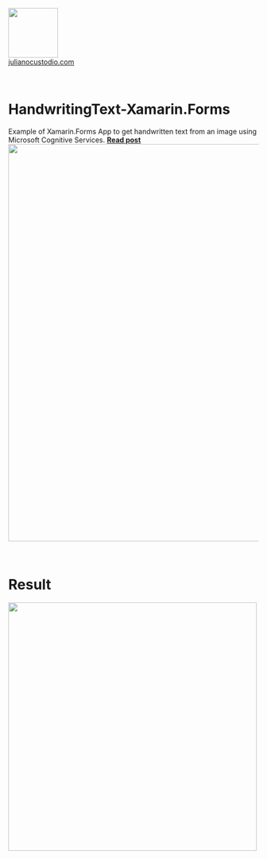 

  <a href="http://julianocustodio.com" target="_blank"><image width="100px" src="https://julianocustodiosite.files.wordpress.com/2017/02/cropped-logojuliano.png?w=300&h=300&crop=1"/></a>
 <br/><a href="http://julianocustodio.com">julianocustodio.com</a>

 
<br/>


# HandwritingText-Xamarin.Forms
Example of Xamarin.Forms App to get handwritten text from an image using Microsoft Cognitive Services.
<a href="https://julianocustodio.com/2018/03/15/handwritingtext/" target="_blank"><b> Read post</b></a></br> 
<a href="https://julianocustodio.com/2018/03/15/handwritingtext/">
<image width="800px" src="https://julianocustodiosite.files.wordpress.com/2018/03/wall2.png?w=768"/></a>

<br/>


# Result
<p>
  <image height="500px"src="https://julianocustodiosite.files.wordpress.com/2018/03/ezgif-com-gif-maker-71.gif?w=400&h=633"/>  
</p>

